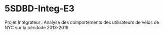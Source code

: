 # 5SDBD-Integ-E3
Projet Intégrateur : Analyse des comportements des utilisateurs de vélos de NYC sur la péridode 2013-2019.
